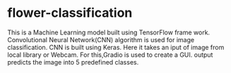 # flower-classification
This is a Machine Learning model built using TensorFlow frame work.
Convolutional Neural Network(CNN) algorithm is used for image classification.
CNN is built using Keras.
Here it takes an iput of image from local library or Webcam.
For this,Gradio is used to create a GUI.
output predicts the image into 5 predefined classes.
